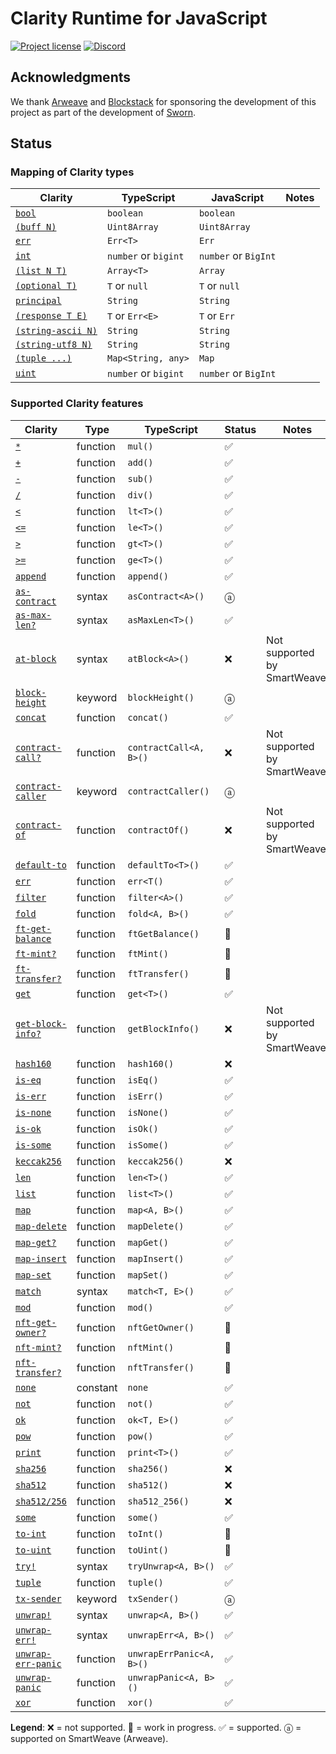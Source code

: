 # Clarity Runtime for JavaScript

[![Project license](https://img.shields.io/badge/license-Public%20Domain-blue.svg)](https://unlicense.org)
[![Discord](https://img.shields.io/discord/755852964513579099?label=discord)](https://discord.gg/vNF5a3M)

## Acknowledgments

We thank [Arweave] and [Blockstack] for sponsoring the development of this
project as part of the development of [Sworn].

[Arweave]:    https://arweave.org
[Blockstack]: https://blockstack.org
[Sworn]:      https://github.com/weavery/sworn

## Status

### Mapping of Clarity types

Clarity | TypeScript | JavaScript | Notes
------- | ---------- | ---------- | -----
[`bool`](https://docs.blockstack.org/references/language-clarity#clarity-type-system) | `boolean` | `boolean` |
[`(buff N)`](https://docs.blockstack.org/references/language-clarity#clarity-type-system) | `Uint8Array` | `Uint8Array` |
[`err`](https://docs.blockstack.org/references/language-clarity#clarity-type-system) | `Err<T>` | `Err` |
[`int`](https://docs.blockstack.org/references/language-clarity#clarity-type-system) | `number` or `bigint` | `number` or `BigInt` |
[`(list N T)`](https://docs.blockstack.org/references/language-clarity#clarity-type-system) | `Array<T>` | `Array` |
[`(optional T)`](https://docs.blockstack.org/references/language-clarity#clarity-type-system) | `T` or `null` | `T` or `null` |
[`principal`](https://docs.blockstack.org/references/language-clarity#clarity-type-system) | `String` | `String` |
[`(response T E)`](https://docs.blockstack.org/references/language-clarity#clarity-type-system) | `T` or `Err<E>` | `T` or `Err` |
[`(string-ascii N)`](https://docs.blockstack.org/references/language-clarity#clarity-type-system) | `String` | `String` |
[`(string-utf8 N)`](https://docs.blockstack.org/references/language-clarity#clarity-type-system) | `String` | `String` |
[`(tuple ...)`](https://docs.blockstack.org/references/language-clarity#clarity-type-system) | `Map<String, any>` | `Map` |
[`uint`](https://docs.blockstack.org/references/language-clarity#clarity-type-system) | `number` or `bigint` | `number` or `BigInt` |

### Supported Clarity features

Clarity | Type | TypeScript | Status | Notes
------- | ---- | ---------- | ------ | -----
[`*`](https://docs.blockstack.org/references/language-clarity#-multiply) | function | `mul()` | ✅ |
[`+`](https://docs.blockstack.org/references/language-clarity#-add) | function | `add()` | ✅ |
[`-`](https://docs.blockstack.org/references/language-clarity#--subtract) | function | `sub()` | ✅ |
[`/`](https://docs.blockstack.org/references/language-clarity#-divide) | function | `div()` | ✅ |
[`<`](https://docs.blockstack.org/references/language-clarity#-less-than) | function | `lt<T>()` | ✅ |
[`<=`](https://docs.blockstack.org/references/language-clarity#-less-than-or-equal) | function | `le<T>()` | ✅ |
[`>`](https://docs.blockstack.org/references/language-clarity#-greater-than) | function | `gt<T>()` | ✅ |
[`>=`](https://docs.blockstack.org/references/language-clarity#-greater-than-or-equal) | function | `ge<T>()` | ✅ |
[`append`](https://docs.blockstack.org/references/language-clarity#append) | function | `append()` | ✅ |
[`as-contract`](https://docs.blockstack.org/references/language-clarity#as-contract) | syntax | `asContract<A>()` | ⓐ |
[`as-max-len?`](https://docs.blockstack.org/references/language-clarity#as-max-len) | syntax | `asMaxLen<T>()` | ✅ |
[`at-block`](https://docs.blockstack.org/references/language-clarity#at-block) | syntax | `atBlock<A>()` | ❌ | Not supported by SmartWeave.
[`block-height`](https://docs.blockstack.org/references/language-clarity#block-height) | keyword | `blockHeight()` | ⓐ |
[`concat`](https://docs.blockstack.org/references/language-clarity#concat) | function | `concat()` | ✅ |
[`contract-call?`](https://docs.blockstack.org/references/language-clarity#contract-call) | function | `contractCall<A, B>()` | ❌ | Not supported by SmartWeave.
[`contract-caller`](https://docs.blockstack.org/references/language-clarity#contract-caller) | keyword | `contractCaller()` | ⓐ |
[`contract-of`](https://docs.blockstack.org/references/language-clarity#contract-of) | function | `contractOf()` | ❌ | Not supported by SmartWeave.
[`default-to`](https://docs.blockstack.org/references/language-clarity#default-to) | function | `defaultTo<T>()` | ✅ |
[`err`](https://docs.blockstack.org/references/language-clarity#err) | function | `err<T()` | ✅ |
[`filter`](https://docs.blockstack.org/references/language-clarity#filter) | function | `filter<A>()` | ✅ |
[`fold`](https://docs.blockstack.org/references/language-clarity#fold) | function | `fold<A, B>()`  | ✅ |
[`ft-get-balance`](https://docs.blockstack.org/references/language-clarity#ft-get-balance) | function | `ftGetBalance()` | 🚧 |
[`ft-mint?`](https://docs.blockstack.org/references/language-clarity#ft-mint) | function | `ftMint()` | 🚧 |
[`ft-transfer?`](https://docs.blockstack.org/references/language-clarity#ft-transfer) | function | `ftTransfer()` | 🚧 |
[`get`](https://docs.blockstack.org/references/language-clarity#get) | function | `get<T>()` | ✅ |
[`get-block-info?`](https://docs.blockstack.org/references/language-clarity#get-block-info) | function | `getBlockInfo()` | ❌ | Not supported by SmartWeave.
[`hash160`](https://docs.blockstack.org/references/language-clarity#hash160) | function | `hash160()` | ❌ |
[`is-eq`](https://docs.blockstack.org/references/language-clarity#is-eq) | function | `isEq()` | ✅ |
[`is-err`](https://docs.blockstack.org/references/language-clarity#is-err) | function | `isErr()` | ✅ |
[`is-none`](https://docs.blockstack.org/references/language-clarity#is-none) | function | `isNone()` | ✅ |
[`is-ok`](https://docs.blockstack.org/references/language-clarity#is-ok) | function | `isOk()` | ✅ |
[`is-some`](https://docs.blockstack.org/references/language-clarity#is-some) | function | `isSome()` | ✅ |
[`keccak256`](https://docs.blockstack.org/references/language-clarity#keccak256) | function | `keccak256()` | ❌ |
[`len`](https://docs.blockstack.org/references/language-clarity#len) | function | `len<T>()` | ✅ |
[`list`](https://docs.blockstack.org/references/language-clarity#list) | function | `list<T>()` | ✅ |
[`map`](https://docs.blockstack.org/references/language-clarity#map) | function | `map<A, B>()` | ✅ |
[`map-delete`](https://docs.blockstack.org/references/language-clarity#map-delete) | function | `mapDelete()` | ✅ |
[`map-get?`](https://docs.blockstack.org/references/language-clarity#map-get) | function | `mapGet()` | ✅ |
[`map-insert`](https://docs.blockstack.org/references/language-clarity#map-insert) | function | `mapInsert()` | ✅ |
[`map-set`](https://docs.blockstack.org/references/language-clarity#map-set) | function | `mapSet()` | ✅ |
[`match`](https://docs.blockstack.org/references/language-clarity#match) | syntax | `match<T, E>()` | ✅ |
[`mod`](https://docs.blockstack.org/references/language-clarity#mod) | function | `mod()` | ✅ |
[`nft-get-owner?`](https://docs.blockstack.org/references/language-clarity#nft-get-owner) | function | `nftGetOwner()` | 🚧 |
[`nft-mint?`](https://docs.blockstack.org/references/language-clarity#nft-mint) | function | `nftMint()` | 🚧 |
[`nft-transfer?`](https://docs.blockstack.org/references/language-clarity#nft-transfer) | function | `nftTransfer()` | 🚧 |
[`none`](https://docs.blockstack.org/references/language-clarity#none) | constant | `none` | ✅ |
[`not`](https://docs.blockstack.org/references/language-clarity#not) | function | `not()` | ✅ |
[`ok`](https://docs.blockstack.org/references/language-clarity#ok) | function | `ok<T, E>()` | ✅ |
[`pow`](https://docs.blockstack.org/references/language-clarity#pow) | function | `pow()` | ✅ |
[`print`](https://docs.blockstack.org/references/language-clarity#print) | function | `print<T>()` | ✅ |
[`sha256`](https://docs.blockstack.org/references/language-clarity#sha256) | function | `sha256()` | ❌ |
[`sha512`](https://docs.blockstack.org/references/language-clarity#sha512) | function | `sha512()` | ❌ |
[`sha512/256`](https://docs.blockstack.org/references/language-clarity#sha512256) | function | `sha512_256()` | ❌ |
[`some`](https://docs.blockstack.org/references/language-clarity#some) | function | `some()` | ✅ |
[`to-int`](https://docs.blockstack.org/references/language-clarity#to-int) | function | `toInt()` | 🚧 |
[`to-uint`](https://docs.blockstack.org/references/language-clarity#to-uint) | function | `toUint()` | 🚧 |
[`try!`](https://docs.blockstack.org/references/language-clarity#try) | syntax | `tryUnwrap<A, B>()` | ✅ |
[`tuple`](https://docs.blockstack.org/references/language-clarity#tuple) | function | `tuple()` | ✅ |
[`tx-sender`](https://docs.blockstack.org/references/language-clarity#tx-sender) | keyword | `txSender()` | ⓐ |
[`unwrap!`](https://docs.blockstack.org/references/language-clarity#unwrap) | syntax | `unwrap<A, B>()` | ✅ |
[`unwrap-err!`](https://docs.blockstack.org/references/language-clarity#unwrap-err) | syntax | `unwrapErr<A, B>()` | ✅ |
[`unwrap-err-panic`](https://docs.blockstack.org/references/language-clarity#unwrap-err-panic) | function | `unwrapErrPanic<A, B>()` | ✅ |
[`unwrap-panic`](https://docs.blockstack.org/references/language-clarity#unwrap-panic) | function | `unwrapPanic<A, B>()` | ✅ |
[`xor`](https://docs.blockstack.org/references/language-clarity#xor) | function | `xor()` | ✅ |

**Legend**: ❌ = not supported. 🚧 = work in progress. ✅ = supported. ⓐ = supported on SmartWeave (Arweave).
